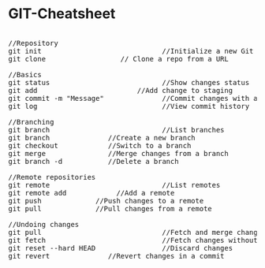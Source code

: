 # GIT-Cheatsheet

<pre>

//Repository  
git init                             //Initialize a new Git repo  
git clone <repo-url>                 // Clone a repo from a URL   

//Basics  
git status                           //Show changes status   
git add <file>                       //Add change to staging  
git commit -m "Message"              //Commit changes with a message  
git log                              //View commit history  

//Branching  
git branch                           //List branches  
git branch <branch-name>             //Create a new branch  
git checkout <branch-name>           //Switch to a branch  
git merge <branch-name>              //Merge changes from a branch  
git branch -d <branch-name>          //Delete a branch  

//Remote repositories  
git remote                           //List remotes  
git remote add <name> <url>          //Add a remote  
git push <remote> <branch>           //Push changes to a remote  
git pull <remote> <branch>           //Pull changes from a remote  

//Undoing changes  
git pull                             //Fetch and merge changes  
git fetch                            //Fetch changes without merging  
git reset --hard HEAD                //Discard changes  
git revert <commit-hash>             //Revert changes in a commit  

</pre>
